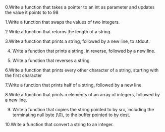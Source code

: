0.Write a function that takes a pointer to an int as parameter and updates the value it points to to 98

1.Write a function that swaps the values of two integers.

2 Write a function that returns the length of a string.

3.Write a function that prints a string, followed by a new line, to stdout.

4. Write a function that prints a string, in reverse, followed by a new line.

5. Write a function that reverses a string.

6.Write a function that prints every other character of a string, starting with the first character

7.Write a function that prints half of a string, followed by a new line.

8.Write a function that prints n elements of an array of integers, followed by a new line.

9. Write a function that copies the string pointed to by src, including the terminating null byte (\0), to the buffer pointed to by dest.

10.Write a function that convert a string to an integer.

